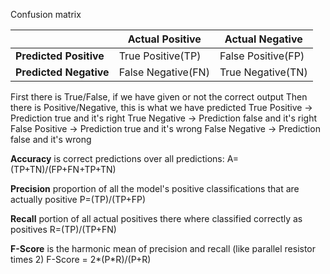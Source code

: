 Confusion matrix

|                        | Actual Positive    | Actual Negative    |
| ---------------------- | ------------------ | ------------------ |
| **Predicted Positive** | True Positive(TP)  | False Positive(FP) |
| **Predicted Negative** | False Negative(FN) | True Negative(TN)  |

First there is True/False, if we have given or not the correct output
Then there is Positive/Negative, this is what we have predicted
True Positive -> Prediction true and it's right
True Negative -> Prediction false and it's right
False Positive -> Prediction true and it's wrong
False Negative -> Prediction false and it's wrong


**Accuracy** is correct predictions over all predictions:
A=(TP+TN)/(FP+FN+TP+TN)

**Precision** proportion of all the model's positive classifications that are actually positive
P=(TP)/(TP+FP)

**Recall** portion of all actual positives there where classified correctly as positives
R=(TP)/(TP+FN)

**F-Score** is the harmonic mean of precision and recall (like parallel resistor times 2)
F-Score = 2*(P*R)/(P+R)